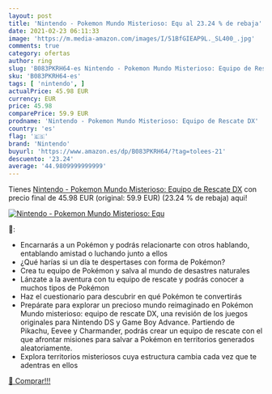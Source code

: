 ```yaml
---
layout: post
title: 'Nintendo - Pokemon Mundo Misterioso: Equ al 23.24 % de rebaja'
date: 2021-02-23 06:11:33
image: 'https://m.media-amazon.com/images/I/51BfGIEAP9L._SL400_.jpg'
comments: true
category: ofertas
author: ring
slug: 'B083PKRH64-es Nintendo - Pokemon Mundo Misterioso: Equipo de Rescate DX'
sku: 'B083PKRH64-es'
tags: [ 'nintendo', ]
actualPrice: 45.98 EUR
currency: EUR
price: 45.98
comparePrice: 59.9 EUR
prodname: 'Nintendo - Pokemon Mundo Misterioso: Equipo de Rescate DX'
country: 'es'
flag: '🇪🇸'
brand: 'Nintendo'
buyurl: 'https://www.amazon.es/dp/B083PKRH64/?tag=tolees-21'
descuento: '23.24'
average: '44.9809999999999'
---
```


Tienes [Nintendo - Pokemon Mundo Misterioso: Equipo de Rescate DX](https://www.amazon.es/dp/B083PKRH64/?tag=tolees-21) con precio final de  45.98 EUR (original: 59.9 EUR) (23.24 %  de rebaja) aqui!

[![Nintendo - Pokemon Mundo Misterioso: Equ](https://m.media-amazon.com/images/I/51BfGIEAP9L._SL400_.jpg)](https://www.amazon.es/dp/B083PKRH64/?tag=tolees-21)

🔎:

- Encarnarás a un Pokémon y podrás relacionarte con otros hablando, entablando amistad o luchando junto a ellos
- ¿Qué harías si un día te despertases con forma de Pokémon?
- Crea tu equipo de Pokémon y salva al mundo de desastres naturales
- Lánzate a la aventura con tu equipo de rescate y podrás conocer a muchos tipos de Pokémon
- Haz el cuestionario para descubrir en qué Pokémon te convertirás
- Prepárate para explorar un precioso mundo reimaginado en Pokémon Mundo misterioso: equipo de rescate DX, una revisión de los juegos originales para Nintendo DS y Game Boy Advance. Partiendo de Pikachu, Eevee y Charmander, podrás crear un equipo de rescate con el que afrontar misiones para salvar a Pokémon en territorios generados aleatoriamente.
- Explora territorios misteriosos cuya estructura cambia cada vez que te adentras en ellos

[🛒 Comprar!!!](https://www.amazon.es/dp/B083PKRH64/?tag=tolees-21)
